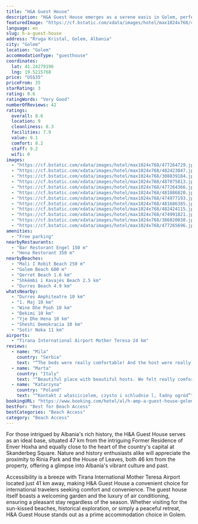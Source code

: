 ```yaml
---
title: "H&A Guest House"
description: "H&A Guest House emerges as a serene oasis in Golem, perfectly positioned for beach lovers with Mali I Robit Beach just a short 400-meter stroll away and Golem Beach accessible within 700 meters."
featuredImage: "https://cf.bstatic.com/xdata/images/hotel/max1024x768/477264729.jpg?k=f2913d75b53655194cf8ad377468b9ef138abb030919916465fab1501c8f5f19&o=&hp=1"
language: en
slug: h-a-guest-house
address: "Rruga Kristal, Golem, Albania"
city: "Golem"
location: "Golem"
accommodationType: "guesthouse"
coordinates:
  lat: 41.24279196
  lng: 19.5215768
price: "US$35"
priceFrom: 35
starRating: 3
rating: 8.6
ratingWords: "Very Good"
numberOfReviews: 42
ratings:
  overall: 8.6
  location: 9
  cleanliness: 8.3
  facilities: 7.9
  value: 9.1
  comfort: 8.2
  staff: 9.2
  wifi: 0
images:
  - "https://cf.bstatic.com/xdata/images/hotel/max1024x768/477264729.jpg?k=f2913d75b53655194cf8ad377468b9ef138abb030919916465fab1501c8f5f19&o=&hp=1"
  - "https://cf.bstatic.com/xdata/images/hotel/max1024x768/482423847.jpg?k=77844ca4122eaa0e515261bb0f9f26feb5049a06686e07451d5d2d8b9a3cbce2&o=&hp=1"
  - "https://cf.bstatic.com/xdata/images/hotel/max1024x768/308839184.jpg?k=5b1dcc1dbc00d118a04d49030b78d704da660031c1c560c89daef79538a7b180&o=&hp=1"
  - "https://cf.bstatic.com/xdata/images/hotel/max1024x768/487875813.jpg?k=d50aa940cd399c83723393e22daac6c3ca17b5badbcbd2d79a9837bcf808a06b&o=&hp=1"
  - "https://cf.bstatic.com/xdata/images/hotel/max1024x768/477264366.jpg?k=b87d672608e16a342ebc879021839f3293b83fb31c15022cb6f9deddaf9a4b7e&o=&hp=1"
  - "https://cf.bstatic.com/xdata/images/hotel/max1024x768/481886820.jpg?k=b66d86d22e45a7573f6d80d47149a927fbc2a88f834dd97be18dbcafb3f71d9a&o=&hp=1"
  - "https://cf.bstatic.com/xdata/images/hotel/max1024x768/474977193.jpg?k=9ad97a790d74c460ec817e0c9eef3040f70c818b8c15bbe609d35913338f11dd&o=&hp=1"
  - "https://cf.bstatic.com/xdata/images/hotel/max1024x768/481686385.jpg?k=44596ebed8334d68cb4fe464f4da48f2076ea253bce6a3523809fcaa6a33e892&o=&hp=1"
  - "https://cf.bstatic.com/xdata/images/hotel/max1024x768/482424115.jpg?k=e02e112f1e74b91e657c10bbaca0b25c4b3d010fd3360615e14b55afa9d81315&o=&hp=1"
  - "https://cf.bstatic.com/xdata/images/hotel/max1024x768/474991821.jpg?k=af18d244f59ccebe16aea926fd804deef101ff7adcf38247c89f640f1bd6adc5&o=&hp=1"
  - "https://cf.bstatic.com/xdata/images/hotel/max1024x768/386020038.jpg?k=7fb1d02744f8da6e8f5f3eb94b98c9e661505732a6db7006b965191f8e24a105&o=&hp=1"
  - "https://cf.bstatic.com/xdata/images/hotel/max1024x768/477265696.jpg?k=6268e481d8324db35a79f1c7437f218d67dbefede03424e966c3f1b041a28e9d&o=&hp=1"
amenities:
  - "Free parking"
nearbyRestaurants:
  - "Bar Restorant Engel 150 m"
  - "Hena Restorant 350 m"
nearbyBeaches:
  - "Mali I Robit Beach 250 m"
  - "Golem Beach 600 m"
  - "Qerret Beach 1.6 km"
  - "Shkëmbi i Kavajës Beach 2.5 km"
  - "Durres Beach 4.9 km"
whatsNearby:
  - "Durres Amphiteatre 10 km"
  - "1. Maj 10 km"
  - "Wine Dhe Pooh 10 km"
  - "Bekimi 10 km"
  - "Yje Dhe Hena 10 km"
  - "Sheshi Demokracia 10 km"
  - "Sotir Noka 11 km"
airports:
  - "Tirana International Airport Mother Teresa 24 km"
reviews:
  - name: "Mila"
    country: "Serbia"
    text: "“The beds were really comfortable! And the host were really nice! It is all like in the photos. We liked the atmosphere, it was really relaxing.”"
  - name: "Marta"
    country: "Italy"
    text: "“Beautiful place with beautiful hosts. We felt really comfortable :)”"
  - name: "Katarzyna"
    country: "Poland"
    text: "“Kontakt z właścicielem, czysto i schludnie l, ładny ogród”"
bookingURL: "https://www.booking.com/hotel/al/h-amp-a-guest-house-golem.en-gb.html?aid=8035640"
bestFor: "Best for Beach Access"
bestCategories: "Beach Access"
category: "Beach Access"
---
```


For those intrigued by Albania's rich history, the H&A Guest House serves as an ideal base, situated 47 km from the intriguing Former Residence of Enver Hoxha and equally close to the heart of the country's capital at Skanderbeg Square. Nature and history enthusiasts alike will appreciate the proximity to Rinia Park and the House of Leaves, both 46 km from the property, offering a glimpse into Albania's vibrant culture and past.

Accessibility is a breeze with Tirana International Mother Teresa Airport located just 41 km away, making H&A Guest House a convenient choice for international travelers seeking comfort and convenience. The guest house itself boasts a welcoming garden and the luxury of air conditioning, ensuring a pleasant stay regardless of the season. Whether visiting for the sun-kissed beaches, historical exploration, or simply a peaceful retreat, H&A Guest House stands out as a prime accommodation choice in Golem.